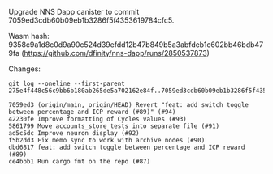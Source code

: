 Upgrade NNS Dapp canister to commit 7059ed3cdb60b09eb1b3286f5f4353619784cfc5.

Wasm hash: 9358c9a1d8c0d9a90c524d39efdd12b47b849b5a3abfdeb1c602bb46bdb479fa (https://github.com/dfinity/nns-dapp/runs/2850537873)

Changes:

```
git log --oneline --first-parent 275e4f448c56c9bb6b180ab265de5a702162e84f..7059ed3cdb60b09eb1b3286f5f4353619784cfc5

7059ed3 (origin/main, origin/HEAD) Revert "feat: add switch toggle between percentage and ICP reward (#89)" (#94)
42230fe Improve formatting of Cycles values (#93)
5861799 Move accounts_store tests into separate file (#91)
ad5c5dc Improve neuron display (#92)
f5b2dd3 Fix memo sync to work with archive nodes (#90)
dbd6817 feat: add switch toggle between percentage and ICP reward (#89)
ce4bbb1 Run cargo fmt on the repo (#87)
```
